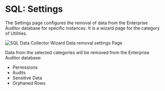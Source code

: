 # SQL: Settings

The Settings page configures the removal of data from the Enterprise Auditor database for specific
instances. It is a wizard page for the category of Utilities.

![SQL Data Collector Wizard Data removal settings Page](/img/versioned_docs/activitymonitor_7.1/config/dellpowerscale/settings.webp)

Data from the selected categories will be removed from the Enterprise Auditor database:

- Permissions
- Audits
- Sensitive Data
- Orphaned Rows
